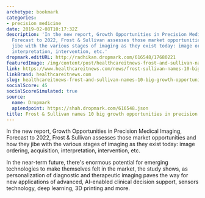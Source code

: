 ```yaml
---
archetype: bookmark
categories:
- precision medicine
date: 2019-02-08T10:17:32Z
description: 'In the new report, Growth Opportunities in Precision Medical Imaging,
  Forecast to 2022, Frost & Sullivan assesses those market opportunities and how they
  jibe with the various stages of imaging as they exist today: image ordering, acquisition,
  interpretation, intervention, etc.'
dropmark.editURL: http://radhikan.dropmark.com/616548/17680221
featuredImage: /img/content/post/healthcareitnews-frost-and-sullivan-names-10-big-growth-opportunities-in-precision-medicine.jpg
link: https://www.healthcareitnews.com/news/frost-sullivan-names-10-big-growth-opportunities-precision-medicine
linkBrand: healthcareitnews.com
slug: healthcareitnews-frost-and-sullivan-names-10-big-growth-opportunities-in-precision-medicine
socialScore: 45
socialScoreSimulated: true
source:
  name: Dropmark
  apiendpoint: https://shah.dropmark.com/616548.json
title: Frost & Sullivan names 10 big growth opportunities in precision medicine
---
```

In the new report, Growth Opportunities in Precision Medical Imaging, Forecast to 2022, Frost & Sullivan assesses those market opportunities and how they jibe with the various stages of imaging as they exist today: image ordering, acquisition, interpretation, intervention, etc.

In the near-term future, there's enormous potential for emerging technologies to make themselves felt in the market, the study shows, as personalization of diagnostic and therapeutic imaging paves the way for new applications of advanced, AI-enabled clinical decision support, sensors technology, deep learning, 3D printing and more.

